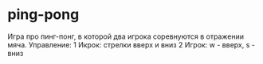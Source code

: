 # ping-pong

Игра про пинг-понг, в которой два игрока соревнуются в отражении мяча.
Управление:
1 Икрок: стрелки вверх и вниз
2 Игрок: w - вверх, s - вниз
